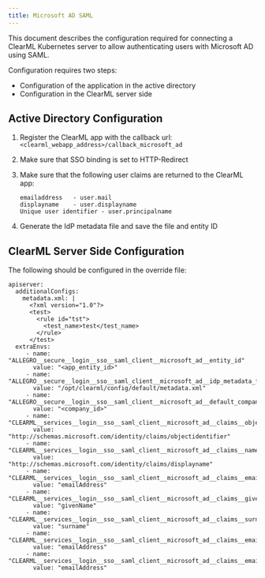 ```yaml
---
title: Microsoft AD SAML
---
```


This document describes the configuration required for connecting a ClearML Kubernetes server to allow authenticating 
users with Microsoft AD using SAML.

Configuration requires two steps:
* Configuration of the application in the active directory
* Configuration in the ClearML server side

## Active Directory Configuration
1. Register the ClearML app with the callback url: `<clearml_webapp_address>/callback_microsoft_ad`
1. Make sure that SSO binding is set to HTTP-Redirect
1. Make sure that the following user claims are returned to the ClearML app:

   ```
   emailaddress   - user.mail
   displayname    - user.displayname
   Unique user identifier - user.principalname
   ``` 

1. Generate the IdP metadata file and save the file and entity ID

## ClearML Server Side Configuration
The following should be configured in the override file:

```
apiserver:
  additionalConfigs:
    metadata.xml: |
      <?xml version="1.0"?>
      <test>
        <rule id="tst">
          <test_name>test</test_name>
        </rule>
      </test>
  extraEnvs:
     - name: "ALLEGRO__secure__login__sso__saml_client__microsoft_ad__entity_id"
       value: "<app_entity_id>"
     - name: "ALLEGRO__secure__login__sso__saml_client__microsoft_ad__idp_metadata_file"
       value: "/opt/clearml/config/default/metadata.xml"
     - name: "ALLEGRO__secure__login__sso__saml_client__microsoft_ad__default_company"
       value: "<company_id>"
     - name: "CLEARML__services__login__sso__saml_client__microsoft_ad__claims__object_id"
       value: "http://schemas.microsoft.com/identity/claims/objectidentifier"
     - name: "CLEARML__services__login__sso__saml_client__microsoft_ad__claims__name"
       value: "http://schemas.microsoft.com/identity/claims/displayname"
     - name: "CLEARML__services__login__sso__saml_client__microsoft_ad__claims__email"
       value: "emailAddress"
     - name: "CLEARML__services__login__sso__saml_client__microsoft_ad__claims__given_name"
       value: "givenName"
     - name: "CLEARML__services__login__sso__saml_client__microsoft_ad__claims__surname"
       value: "surname"
     - name: "CLEARML__services__login__sso__saml_client__microsoft_ad__claims__email"
       value: "emailAddress"
     - name: "CLEARML__services__login__sso__saml_client__microsoft_ad__claims__email"
       value: "emailAddress"
```

